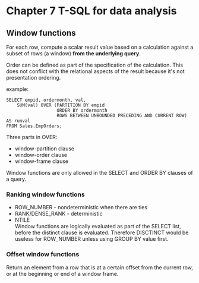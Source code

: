 # Chapter 7 T-SQL for data analysis
## Window functions
For each row, compute a scalar result value based on a calculation against a subset of rows (a window) **from the underlying query**.  
 
Order can be defined as part of the specification of the calculation. This does not conflict with the relational aspects of the result because it's not presentation ordering.

example:
```
SELECT empid, ordermonth, val, 
    SUM(val) OVER (PARTITION BY empid
                   ORDER BY ordermonth
                   ROWS BETWEEN UNBOUNDED PRECEDING AND CURRENT ROW) AS runval
FROM Sales.EmpOrders;
```
Three parts in OVER:
- window-partition clause
- window-order clause
- window-frame clause

Window functions are only allowed in the SELECT and ORDER BY clauses of a query.

### Ranking window functions
- ROW_NUMBER - nondeterministic when there are ties
- RANK/DENSE_RANK - deterministic
- NTILE  
Window functions are logically evaluated as part of the SELECT list, before the distinct clause is evaluated. Therefore DISCTINCT would be useless for ROW_NUMBER unless using GROUP BY value first.

### Offset window functions
Return an element from a row that is at a certain offset from the current row, or at the beginning or end of a window frame.




